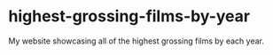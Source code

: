 # highest-grossing-films-by-year
My website showcasing all of the highest grossing films by each year.
